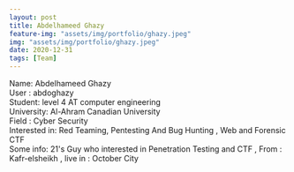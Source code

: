 ```yaml
---
layout: post
title: Abdelhameed Ghazy
feature-img: "assets/img/portfolio/ghazy.jpeg"
img: "assets/img/portfolio/ghazy.jpeg"
date: 2020-12-31
tags: [Team]
---
```

Name: Abdelhameed Ghazy <br/>
User : abdoghazy <br/>
Student: level 4 AT computer engineering  <br/>
University: Al-Ahram Canadian University  <br/>
Field : Cyber Security  <br/>
Interested in: Red Teaming, Pentesting And Bug Hunting , Web and Forensic CTF  <br/>
Some info: 21's Guy who  interested in Penetration Testing and CTF , From : Kafr-elsheikh , live in : October City
